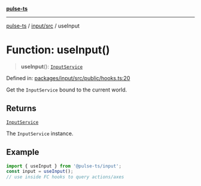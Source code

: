 [**pulse-ts**](../../../README.md)

***

[pulse-ts](../../../README.md) / [input/src](../README.md) / useInput

# Function: useInput()

> **useInput**(): [`InputService`](../classes/InputService.md)

Defined in: [packages/input/src/public/hooks.ts:20](https://github.com/jlehett/pulse-ts/blob/4869ef2c4af7bf37d31e2edd2d6d1ba148133fb2/packages/input/src/public/hooks.ts#L20)

Get the `InputService` bound to the current world.

## Returns

[`InputService`](../classes/InputService.md)

The `InputService` instance.

## Example

```ts
import { useInput } from '@pulse-ts/input';
const input = useInput();
// use inside FC hooks to query actions/axes
```
